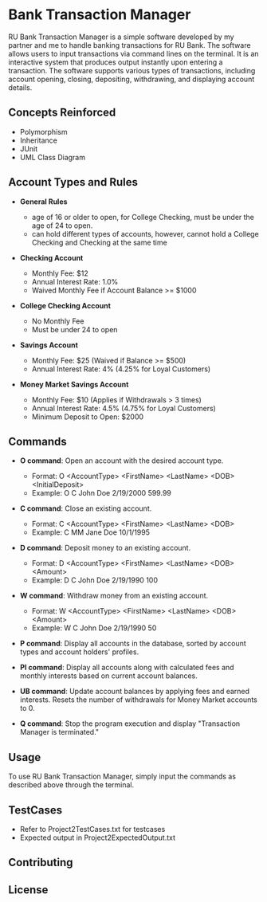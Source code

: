 # Bank Transaction Manager

RU Bank Transaction Manager is a simple software developed by my partner and me to handle banking transactions for RU Bank. The software allows users to input transactions via command lines on the terminal. It is an interactive system that produces output instantly upon entering a transaction. The software supports various types of transactions, including account opening, closing, depositing, withdrawing, and displaying account details. 

## Concepts Reinforced
- Polymorphism
- Inheritance
- JUnit
- UML Class Diagram

## Account Types and Rules
- **General Rules**
  -  age of 16 or older to open, for College Checking, must be under the age of 24 to open.
  -  can hold different types of accounts, however, cannot hold a College Checking and Checking at the same time
    
- **Checking Account**
  - Monthly Fee: $12
  - Annual Interest Rate: 1.0%
  - Waived Monthly Fee if Account Balance >= $1000

- **College Checking Account**
  - No Monthly Fee
  - Must be under 24 to open

- **Savings Account**
  - Monthly Fee: $25 (Waived if Balance >= $500)
  - Annual Interest Rate: 4% (4.25% for Loyal Customers)

- **Money Market Savings Account**
  - Monthly Fee: $10 (Applies if Withdrawals > 3 times)
  - Annual Interest Rate: 4.5% (4.75% for Loyal Customers)
  - Minimum Deposit to Open: $2000

## Commands

- **O command**: Open an account with the desired account type.
  - Format: O \<AccountType\> \<FirstName\> \<LastName\> \<DOB\> \<InitialDeposit\>
  - Example: O C John Doe 2/19/2000 599.99

- **C command**: Close an existing account.
  - Format: C \<AccountType\> \<FirstName\> \<LastName\> \<DOB\>
  - Example: C MM Jane Doe 10/1/1995

- **D command**: Deposit money to an existing account.
  - Format: D \<AccountType\> \<FirstName\> \<LastName\> \<DOB\> \<Amount\>
  - Example: D C John Doe 2/19/1990 100

- **W command**: Withdraw money from an existing account.
  - Format: W \<AccountType\> \<FirstName\> \<LastName\> \<DOB\> \<Amount\>
  - Example: W C John Doe 2/19/1990 50

- **P command**: Display all accounts in the database, sorted by account types and account holders' profiles.

- **PI command**: Display all accounts along with calculated fees and monthly interests based on current account balances.

- **UB command**: Update account balances by applying fees and earned interests. Resets the number of withdrawals for Money Market accounts to 0.

- **Q command**: Stop the program execution and display "Transaction Manager is terminated."

## Usage
To use RU Bank Transaction Manager, simply input the commands as described above through the terminal.

## TestCases
- Refer to Project2TestCases.txt for testcases
- Expected output in Project2ExpectedOutput.txt

## Contributing


## License



